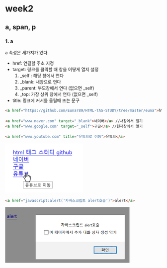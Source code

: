 # week2
## a, span, p

### 1. a

a 속성은 세가지가 있다.
- href: 연결할 주소 지정
- target: 링크를 클릭할 때 창을 어떻게 열지 설정
  1) \_self : 해당 창에서 연다
  2) \_blank: 새창으로 연다
  3) \_parent: 부모창에서 연다 (없으면 \_self)
  4) \_top: 가장 상위 창에서 연다 (없으면 \_self)
- title: 링크에 커서를 올릴때 뜨는 문구

```html
<a href="https://github.com/Euna789/HTML-TAG-STUDY/tree/master/euna">html 태그 스터디 github</a>

<a href="www.naver.com" target="_blank">네이버</a> //새창에서 열기
<a href="www.google.com" target="_self">구글</a> //현재창에서 열기

<a href="www.youtube.com" title="유튜브로 이동">유튜브</a>
```
<img src="./imgs/a.png" width="250"/>

```html
<a href="javascript:alert('자바스크립트 alert호출')">alert</a>
```
<img src="./imgs/a2.png" width="400"/>

